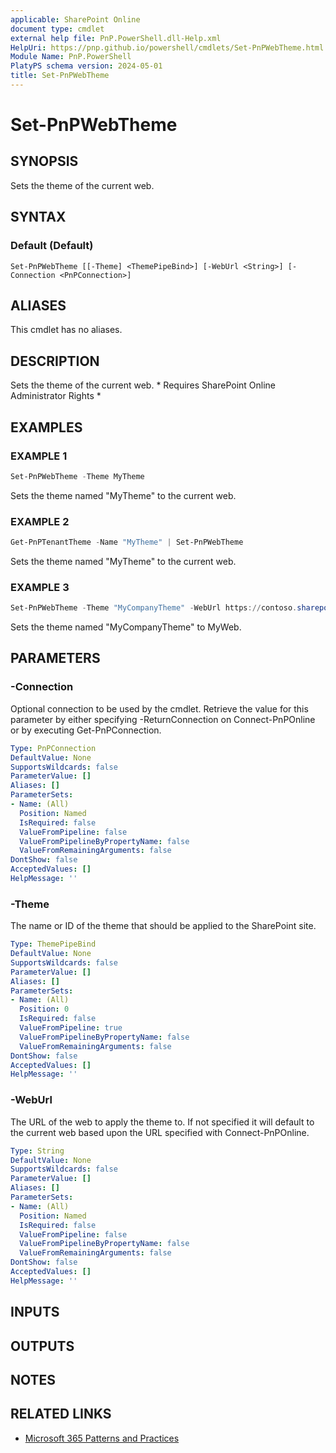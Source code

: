 ```yaml
---
applicable: SharePoint Online
document type: cmdlet
external help file: PnP.PowerShell.dll-Help.xml
HelpUri: https://pnp.github.io/powershell/cmdlets/Set-PnPWebTheme.html
Module Name: PnP.PowerShell
PlatyPS schema version: 2024-05-01
title: Set-PnPWebTheme
---
```


# Set-PnPWebTheme

## SYNOPSIS

Sets the theme of the current web.

## SYNTAX

### Default (Default)

```
Set-PnPWebTheme [[-Theme] <ThemePipeBind>] [-WebUrl <String>] [-Connection <PnPConnection>]
```

## ALIASES

This cmdlet has no aliases.

## DESCRIPTION

Sets the theme of the current web. * Requires SharePoint Online Administrator Rights *

## EXAMPLES

### EXAMPLE 1

```powershell
Set-PnPWebTheme -Theme MyTheme
```

Sets the theme named "MyTheme" to the current web.

### EXAMPLE 2

```powershell
Get-PnPTenantTheme -Name "MyTheme" | Set-PnPWebTheme
```

Sets the theme named "MyTheme" to the current web.

### EXAMPLE 3

```powershell
Set-PnPWebTheme -Theme "MyCompanyTheme" -WebUrl https://contoso.sharepoint.com/sites/MyWeb
```

Sets the theme named "MyCompanyTheme" to MyWeb.

## PARAMETERS

### -Connection

Optional connection to be used by the cmdlet. Retrieve the value for this parameter by either specifying -ReturnConnection on Connect-PnPOnline or by executing Get-PnPConnection.

```yaml
Type: PnPConnection
DefaultValue: None
SupportsWildcards: false
ParameterValue: []
Aliases: []
ParameterSets:
- Name: (All)
  Position: Named
  IsRequired: false
  ValueFromPipeline: false
  ValueFromPipelineByPropertyName: false
  ValueFromRemainingArguments: false
DontShow: false
AcceptedValues: []
HelpMessage: ''
```

### -Theme

The name or ID of the theme that should be applied to the SharePoint site.

```yaml
Type: ThemePipeBind
DefaultValue: None
SupportsWildcards: false
ParameterValue: []
Aliases: []
ParameterSets:
- Name: (All)
  Position: 0
  IsRequired: false
  ValueFromPipeline: true
  ValueFromPipelineByPropertyName: false
  ValueFromRemainingArguments: false
DontShow: false
AcceptedValues: []
HelpMessage: ''
```

### -WebUrl

The URL of the web to apply the theme to. If not specified it will default to the current web based upon the URL specified with Connect-PnPOnline.

```yaml
Type: String
DefaultValue: None
SupportsWildcards: false
ParameterValue: []
Aliases: []
ParameterSets:
- Name: (All)
  Position: Named
  IsRequired: false
  ValueFromPipeline: false
  ValueFromPipelineByPropertyName: false
  ValueFromRemainingArguments: false
DontShow: false
AcceptedValues: []
HelpMessage: ''
```

## INPUTS

## OUTPUTS

## NOTES

## RELATED LINKS

- [Microsoft 365 Patterns and Practices](https://aka.ms/m365pnp)
